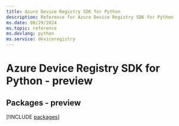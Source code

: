 ```yaml
---
title: Azure Device Registry SDK for Python
description: Reference for Azure Device Registry SDK for Python
ms.date: 08/29/2024
ms.topic: reference
ms.devlang: python
ms.service: deviceregistry
---
```

# Azure Device Registry SDK for Python - preview
## Packages - preview
[!INCLUDE [packages](device-registry-index.md)]